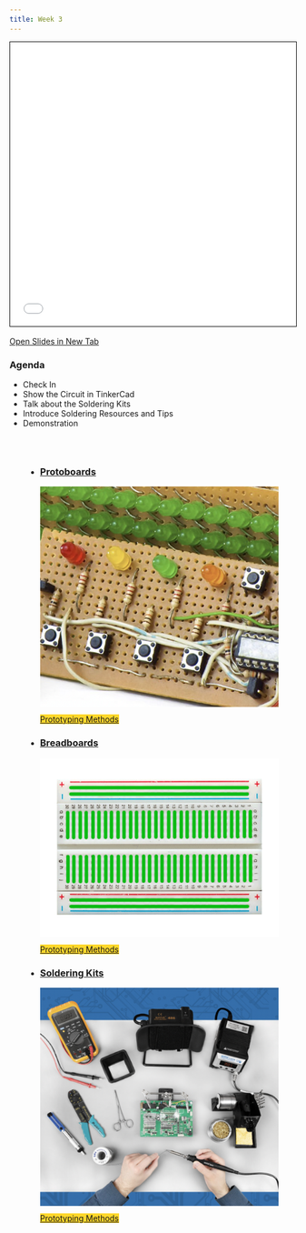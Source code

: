 ```yaml
---
title: Week 3
---
```


<section class="slides_section">
<embed type="text/html" src="slides/week3/index.html" width="100%" height="500px"
style="border: solid black 1px" />
</section>

[Open Slides in New Tab](./slides/week3/index.html)

### Agenda
- Check In
- Show the Circuit in TinkerCad
- Talk about the Soldering Kits
- Introduce Soldering Resources and Tips
- Demonstration

<div class="uk-margin" style="padding: 30px; pointer-events: none">
<ul class="uk-child-width-1-3@m uk-child-width-1-4@l uk-child-width-1-2@s uk-grid-small uk-grid-match js-filter" uk-grid="masonry: pack">
<li class="week3 basic_equipment all">
<div>
<a href="/Electronics/protoboards/protoboards.html">
<div class="uk-card-small uk-card-default uk-card-body uk-box-shadow-xlarge">
<h3 class="cardtitle">Protoboards</h3>
<div style="display: inline">
<img src="./Electronics/protoboards/images/cover.png" alt="" style="padding-bottom: 10px" uk-image />
<span class="uk-label" style="background-color: #fed72c">Prototyping Methods</span>
</div>
</div>
</a>
</div>
</li>

<li class="week3 basic_equipment all">
<div>
<a href="/Electronics/breadboards/breadboards.html">
<div class="uk-card-small uk-card-default uk-card-body uk-box-shadow-xlarge">
<h3 class="cardtitle">Breadboards</h3>
<div style="display: inline">
<img src="./Electronics/breadboards/images/cover.webp" alt="" style="padding-bottom: 10px" uk-image />
<span class="uk-label" style="background-color: #fed72c">Prototyping Methods</span>
</div>
</div>
</a>
</div>
</li>

<li class="week3 basic_equipment all">
<div>
<a href="/Electronics/soldering_kits/soldering_kits.html">
<div class="uk-card-small uk-card-default uk-card-body uk-box-shadow-xlarge">
<h3 class="cardtitle">Soldering Kits</h3>
<div style="display: inline">
<img src="./Electronics/soldering_kits/images/cover.png" alt="" style="padding-bottom: 10px" uk-image />
<span class="uk-label" style="background-color: #fed72c">Prototyping Methods</span>
</div>
</div>
</a>
</div>
</li>
</ul>
</div>
